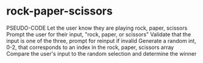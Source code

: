 # rock-paper-scissors
PSEUDO-CODE
    Let the user know they are playing rock, paper, scissors
    Prompt the user for their input, "rock, paper, or scissors"
    Validate that the input is one of the three, prompt for reinput if invalid
    Generate a random int, 0-2, that corresponds to an index in the rock, paper, scissors array
    Compare the user's input to the random selection and determine the winner